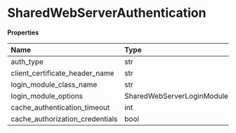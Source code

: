# SharedWebServerAuthentication

**Properties**

| Name                            | Type                                    | Required | Description |
| :------------------------------ | :-------------------------------------- | :------- | :---------- |
| auth_type                       | str                                     | ✅       |             |
| client_certificate_header_name  | str                                     | ✅       |             |
| login_module_class_name         | str                                     | ✅       |             |
| login_module_options            | SharedWebServerLoginModuleConfiguration | ✅       |             |
| cache_authentication_timeout    | int                                     | ❌       |             |
| cache_authorization_credentials | bool                                    | ❌       |             |


